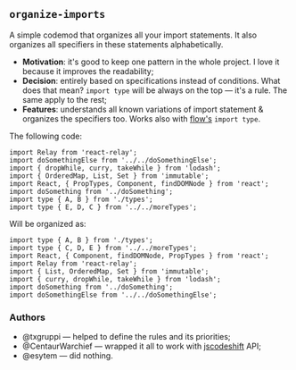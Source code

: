 ## `organize-imports`
A simple codemod that organizes all your import statements. It also organizes all specifiers in these statements alphabetically.

- **Motivation**: it's good to keep one pattern in the whole project. I love it because it improves the readability;
- **Decision**: entirely based on specifications instead of conditions. What does that mean? `import type` will be always on the top &mdash; it's a rule. The same apply to the rest;
- **Features**: understands all known variations of import statement & organizes the specifiers too. Works also with [flow's](http://flowtype.org/) `import type`.

The following code:
```JS
import Relay from 'react-relay';
import doSomethingElse from '../../doSomethingElse';
import { dropWhile, curry, takeWhile } from 'lodash';
import { OrderedMap, List, Set } from 'immutable';
import React, { PropTypes, Component, findDOMNode } from 'react';
import doSomething from '../doSomething';
import type { A, B } from './types';
import type { E, D, C } from '../../moreTypes';
```

Will be organized as:
```JS
import type { A, B } from './types';
import type { C, D, E } from '../../moreTypes';
import React, { Component, findDOMNode, PropTypes } from 'react';
import Relay from 'react-relay';
import { List, OrderedMap, Set } from 'immutable';
import { curry, dropWhile, takeWhile } from 'lodash';
import doSomething from '../doSomething';
import doSomethingElse from '../../doSomethingElse';
```

### Authors
- @txgruppi &mdash; helped to define the rules and its priorities;
- @CentaurWarchief &mdash; wrapped it all to work with [jscodeshift](https://github.com/facebook/jscodeshift) API;
- @esytem &mdash; did nothing.
